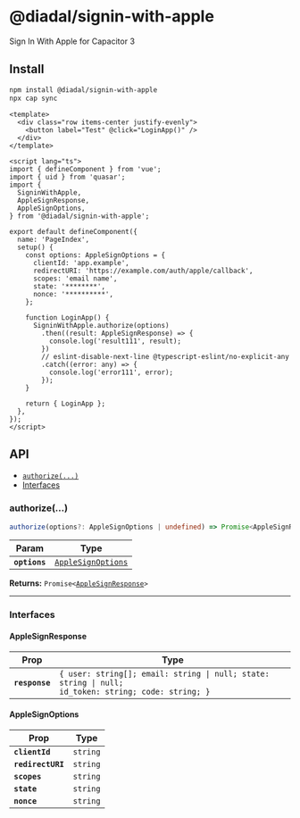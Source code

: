 # @diadal/signin-with-apple

Sign In With Apple for Capacitor 3

## Install

```bash
npm install @diadal/signin-with-apple
npx cap sync
```

```vue
<template>
  <div class="row items-center justify-evenly">
    <button label="Test" @click="LoginApp()" />
  </div>
</template>

<script lang="ts">
import { defineComponent } from 'vue';
import { uid } from 'quasar';
import {
  SigninWithApple,
  AppleSignResponse,
  AppleSignOptions,
} from '@diadal/signin-with-apple';

export default defineComponent({
  name: 'PageIndex',
  setup() {
    const options: AppleSignOptions = {
      clientId: 'app.example',
      redirectURI: 'https://example.com/auth/apple/callback',
      scopes: 'email name',
      state: '********',
      nonce: '**********',
    };

    function LoginApp() {
      SigninWithApple.authorize(options)
        .then((result: AppleSignResponse) => {
          console.log('result111', result);
        })
        // eslint-disable-next-line @typescript-eslint/no-explicit-any
        .catch((error: any) => {
          console.log('error111', error);
        });
    }

    return { LoginApp };
  },
});
</script>

```

## API

<docgen-index>

* [`authorize(...)`](#authorize)
* [Interfaces](#interfaces)

</docgen-index>

<docgen-api>
<!--Update the source file JSDoc comments and rerun docgen to update the docs below-->

### authorize(...)

```typescript
authorize(options?: AppleSignOptions | undefined) => Promise<AppleSignResponse>
```

| Param         | Type                                                          |
| ------------- | ------------------------------------------------------------- |
| **`options`** | <code><a href="#applesignoptions">AppleSignOptions</a></code> |

**Returns:** <code>Promise&lt;<a href="#applesignresponse">AppleSignResponse</a>&gt;</code>

--------------------


### Interfaces


#### AppleSignResponse

| Prop           | Type                                                                                                           |
| -------------- | -------------------------------------------------------------------------------------------------------------- |
| **`response`** | <code>{ user: string[]; email: string \| null; state: string \| null; id_token: string; code: string; }</code> |


#### AppleSignOptions

| Prop              | Type                |
| ----------------- | ------------------- |
| **`clientId`**    | <code>string</code> |
| **`redirectURI`** | <code>string</code> |
| **`scopes`**      | <code>string</code> |
| **`state`**       | <code>string</code> |
| **`nonce`**       | <code>string</code> |

</docgen-api>
